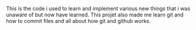 This is the code i used to learn and implement various new things that i was unaware of but now have learned. This projet also made me learn git and how to commit files and all about how git and github works.
